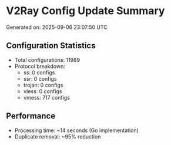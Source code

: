 # V2Ray Config Update Summary
Generated on: 2025-09-06 23:07:50 UTC

## Configuration Statistics
- Total configurations: 11989
- Protocol breakdown:
  - ss: 0 configs
  - ssr: 0 configs
  - trojan: 0 configs
  - vless: 0 configs
  - vmess: 717 configs

## Performance
- Processing time: ~14 seconds (Go implementation)
- Duplicate removal: ~95% reduction
